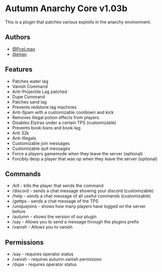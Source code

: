 # Autumn Anarchy Core v1.03b

This is a plugin that patches various exploits in the anarchy environment.



## Authors

- [@PceLmao](https://www.github.com/EthxnDev)
- [@engo](https://www.github.com/joeengo)


## Features

- Patches water lag
- Vanish Command
- Anti-Projectile Lag patched
- Dupe Command
- Patches sand lag
- Prevents redstone lag machines
- Anti-Spam with a customizable cooldown and kick
- Removes illegal potion effects from players.
- Disables Elytras under a certain TPS (customizable)
- Prevents book-bans and book-lag
- Anti 32k
- Anti-Illegals
- Customizable join messages
- Customizable quit messages
- Force a players gamemode when they leave the server (optional)
- Forcibly deop a player that was op when they leave the server (optional)

## Commands

- /kill - kills the player that sends the command 
- /discord - sends a chat message showing your discord (customizable)
- /help - sends a chat message of all useful commands (customizable)
- /gettps - sends a chat message of the TPS
- /uniquejoins - shows how many players have logged on the server before
- /autumn - shows the version of our plugin
- /say - Allows you to send a message through the plugins prefix
- /vanish - Allows you to vanish

## Permissions

- /say - requires operator status
- /vanish - requires autumn.vanish permission
- /dupe - requires operator status
